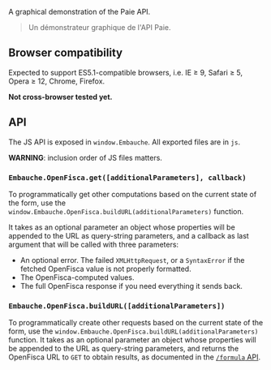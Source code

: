 A graphical demonstration of the Paie API.

> Un démonstrateur graphique de l'API Paie.


Browser compatibility
---------------------

Expected to support ES5.1-compatible browsers, i.e. IE ≥ 9, Safari ≥ 5, Opera ≥ 12, Chrome, Firefox.

**Not cross-browser tested yet.**


API
---

The JS API is exposed in `window.Embauche`. All exported files are in `js`.

**WARNING**: inclusion order of JS files matters.


### `Embauche.OpenFisca.get([additionalParameters], callback)`

To programmatically get other computations based on the current state of the form, use the `window.Embauche.OpenFisca.buildURL(additionalParameters)` function.

It takes as an optional parameter an object whose properties will be appended to the URL as query-string parameters, and a callback as last argument that will be called with three parameters:

- An optional error. The failed `XMLHttpRequest`, or a `SyntaxError` if the fetched OpenFisca value is not properly formatted.
- The OpenFisca-computed values.
- The full OpenFisca response if you need everything it sends back.


### `Embauche.OpenFisca.buildURL([additionalParameters])`

To programmatically create other requests based on the current state of the form, use the `window.Embauche.OpenFisca.buildURL(additionalParameters)` function. It takes as an optional parameter an object whose properties will be appended to the URL as query-string parameters, and returns the OpenFisca URL to `GET` to obtain results, as documented in the [`/formula` API](http://embauche.sgmap.fr/api/doc).
